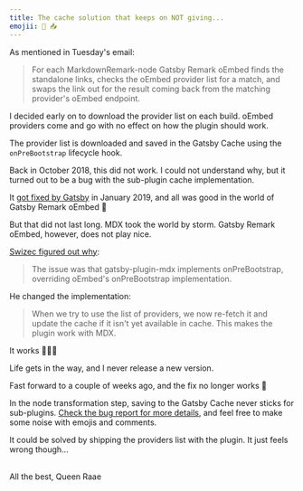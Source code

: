 ```yaml
---
title: The cache solution that keeps on NOT giving...
emojii: 😬 📥
---
```


As mentioned in Tuesday's email:

> For each MarkdownRemark-node Gatsby Remark oEmbed finds the standalone links, checks the oEmbed provider list for a match, and swaps the link out for the result coming back from the matching provider's oEmbed endpoint.

I decided early on to download the provider list on each build. oEmbed providers come and go with no effect on how the plugin should work.

The provider list is downloaded and saved in the Gatsby Cache using the `onPreBootstrap` lifecycle hook.

Back in October 2018, this did not work. I could not understand why, but it turned out to be a bug with the sub-plugin cache implementation.

It [got fixed by Gatsby](https://github.com/gatsbyjs/gatsby/issues/8788) in January 2019, and all was good in the world of Gatsby Remark oEmbed 🎉

But that did not last long. MDX took the world by storm. Gatsby Remark oEmbed, however, does not play nice.

[Swizec figured out why](https://github.com/queen-raae/gatsby-remark-oembed/pull/88):

> The issue was that gatsby-plugin-mdx implements onPreBootstrap, overriding oEmbed's onPreBootstrap implementation.

He changed the implementation:

> When we try to use the list of providers, we now re-fetch it and update the cache if it isn't yet available in cache. This makes the plugin work with MDX.

It works 🎉🎉🎉

Life gets in the way, and I never release a new version.

Fast forward to a couple of weeks ago, and the fix no longer works 🤯

In the node transformation step, saving to the Gatsby Cache never sticks for sub-plugins. [Check the bug report for more details](https://github.com/gatsbyjs/gatsby/issues/35415), and feel free to make some noise with emojis and comments.

It could be solved by shipping the providers list with the plugin. It just feels wrong though...

&nbsp;  
All the best,
Queen Raae
